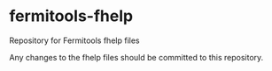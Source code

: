 # fermitools-fhelp
Repository for Fermitools fhelp files

Any changes to the fhelp files should be committed to this repository.
